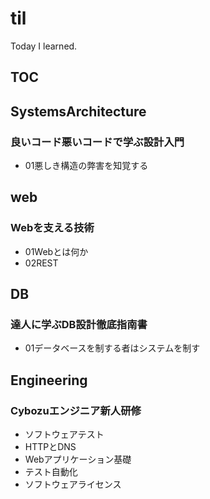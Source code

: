 # til

Today I learned.

## TOC
## SystemsArchitecture

### 良いコード悪いコードで学ぶ設計入門

- 01悪しき構造の弊害を知覚する
## web

### Webを支える技術

- 01Webとは何か
- 02REST
## DB

### 達人に学ぶDB設計徹底指南書

- 01データベースを制する者はシステムを制す
## Engineering

### Cybozuエンジニア新人研修

- ソフトウェアテスト
- HTTPとDNS
- Webアプリケーション基礎
- テスト自動化
- ソフトウェアライセンス
